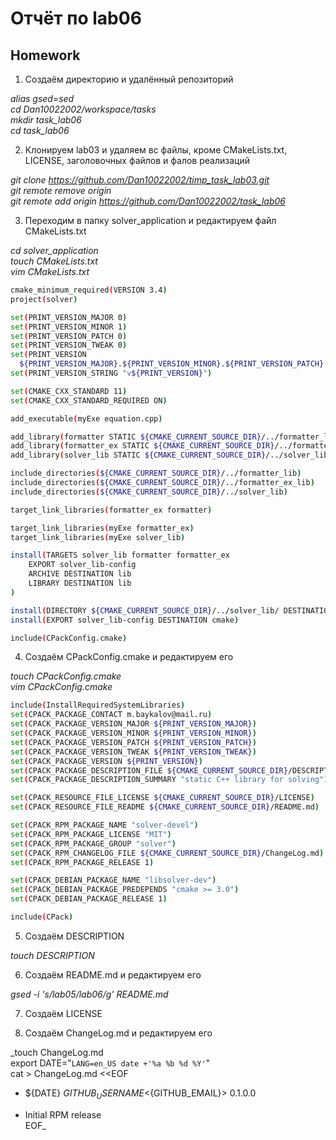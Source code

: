 # Отчёт по lab06

## Homework

1. Создаём директорию и удалённый репозиторий

_alias gsed=sed<br/>
cd Dan10022002/workspace/tasks<br/>
mkdir task_lab06<br/>
cd task_lab06_

2. Клонируем lab03 и удаляем вс файлы, кроме CMakeLists.txt, LIСENSE, заголовочных файлов и фалов реализаций

_git clone https://github.com/Dan10022002/timp_task_lab03.git<br/>
git remote remove origin<br/>
git remote add origin https://github.com/Dan10022002/task_lab06_

3. Переходим в папку solver_application и редактируем файл CMakeLists.txt

_cd solver_application<br/>
touch CMakeLists.txt<br/>
vim CMakeLists.txt_

```sh
cmake_minimum_required(VERSION 3.4)
project(solver)

set(PRINT_VERSION_MAJOR 0)
set(PRINT_VERSION_MINOR 1)
set(PRINT_VERSION_PATCH 0)
set(PRINT_VERSION_TWEAK 0)
set(PRINT_VERSION
  ${PRINT_VERSION_MAJOR}.${PRINT_VERSION_MINOR}.${PRINT_VERSION_PATCH}.${PRINT_VERSION_TWEAK})
set(PRINT_VERSION_STRING "v${PRINT_VERSION}")

set(CMAKE_CXX_STANDARD 11)
set(CMAKE_CXX_STANDARD_REQUIRED ON)

add_executable(myExe equation.cpp)

add_library(formatter STATIC ${CMAKE_CURRENT_SOURCE_DIR}/../formatter_lib/formatter.cpp)
add_library(formatter_ex STATIC ${CMAKE_CURRENT_SOURCE_DIR}/../formatter_ex_lib/formatter_ex.cpp)
add_library(solver_lib STATIC ${CMAKE_CURRENT_SOURCE_DIR}/../solver_lib/solver.cpp)

include_directories(${CMAKE_CURRENT_SOURCE_DIR}/../formatter_lib)
include_directories(${CMAKE_CURRENT_SOURCE_DIR}/../formatter_ex_lib)
include_directories(${CMAKE_CURRENT_SOURCE_DIR}/../solver_lib)

target_link_libraries(formatter_ex formatter)

target_link_libraries(myExe formatter_ex)
target_link_libraries(myExe solver_lib)

install(TARGETS solver_lib formatter formatter_ex
	EXPORT solver_lib-config
    ARCHIVE DESTINATION lib
    LIBRARY DESTINATION lib
)

install(DIRECTORY ${CMAKE_CURRENT_SOURCE_DIR}/../solver_lib/ DESTINATION include)
install(EXPORT solver_lib-config DESTINATION cmake)

include(CPackConfig.cmake)
```

4. Создаём CPackConfig.cmake и редактируем его

_touch CPackConfig.cmake<br/>
vim CPackConfig.cmake_

```sh
include(InstallRequiredSystemLibraries)
set(CPACK_PACKAGE_CONTACT m.baykalov@mail.ru)
set(CPACK_PACKAGE_VERSION_MAJOR ${PRINT_VERSION_MAJOR})
set(CPACK_PACKAGE_VERSION_MINOR ${PRINT_VERSION_MINOR})
set(CPACK_PACKAGE_VERSION_PATCH ${PRINT_VERSION_PATCH})
set(CPACK_PACKAGE_VERSION_TWEAK ${PRINT_VERSION_TWEAK})
set(CPACK_PACKAGE_VERSION ${PRINT_VERSION})
set(CPACK_PACKAGE_DESCRIPTION_FILE ${CMAKE_CURRENT_SOURCE_DIR}/DESCRIPTION)
set(CPACK_PACKAGE_DESCRIPTION_SUMMARY "static C++ library for solving")

set(CPACK_RESOURCE_FILE_LICENSE ${CMAKE_CURRENT_SOURCE_DIR}/LICENSE)
set(CPACK_RESOURCE_FILE_README ${CMAKE_CURRENT_SOURCE_DIR}/README.md)

set(CPACK_RPM_PACKAGE_NAME "solver-devel")
set(CPACK_RPM_PACKAGE_LICENSE "MIT")
set(CPACK_RPM_PACKAGE_GROUP "solver")
set(CPACK_RPM_CHANGELOG_FILE ${CMAKE_CURRENT_SOURCE_DIR}/ChangeLog.md)
set(CPACK_RPM_PACKAGE_RELEASE 1)

set(CPACK_DEBIAN_PACKAGE_NAME "libsolver-dev")
set(CPACK_DEBIAN_PACKAGE_PREDEPENDS "cmake >= 3.0")
set(CPACK_DEBIAN_PACKAGE_RELEASE 1)

include(CPack)
```
5. Создаём DESCRIPTION

_touch DESCRIPTION_

6. Создаём README.md и редактируем его

_gsed -i 's/lab05/lab06/g' README.md_

7. Создаём LICENSE

8. Создаём ChangeLog.md и редактируем его

_touch ChangeLog.md<br/>
export DATE="`LANG=en_US date +'%a %b %d %Y'`"<br/>
cat > ChangeLog.md <<EOF<br/>
* ${DATE} ${GITHUB_USERNAME} <${GITHUB_EMAIL}> 0.1.0.0<br/>
- Initial RPM release<br/>
EOF_
